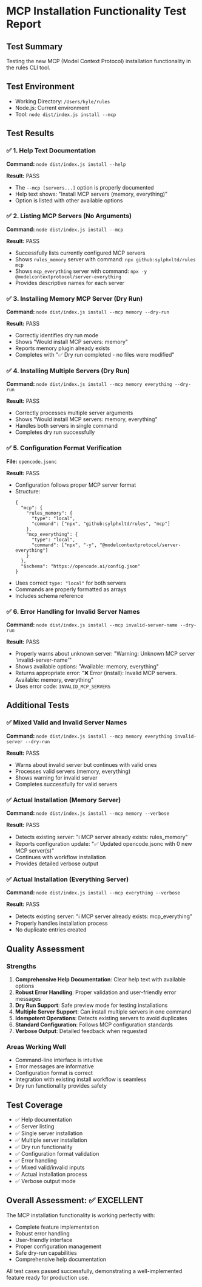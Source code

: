 # MCP Installation Functionality Test Report

## Test Summary
Testing the new MCP (Model Context Protocol) installation functionality in the rules CLI tool.

## Test Environment
- Working Directory: `/Users/kyle/rules`
- Node.js: Current environment
- Tool: `node dist/index.js install --mcp`

## Test Results

### ✅ 1. Help Text Documentation
**Command:** `node dist/index.js install --help`

**Result:** PASS
- The `--mcp [servers...]` option is properly documented
- Help text shows: "Install MCP servers (memory, everything)"
- Option is listed with other available options

### ✅ 2. Listing MCP Servers (No Arguments)
**Command:** `node dist/index.js install --mcp`

**Result:** PASS
- Successfully lists currently configured MCP servers
- Shows `rules_memory` server with command: `npx github:sylphxltd/rules mcp`
- Shows `mcp_everything` server with command: `npx -y @modelcontextprotocol/server-everything`
- Provides descriptive names for each server

### ✅ 3. Installing Memory MCP Server (Dry Run)
**Command:** `node dist/index.js install --mcp memory --dry-run`

**Result:** PASS
- Correctly identifies dry run mode
- Shows "Would install MCP servers: memory"
- Reports memory plugin already exists
- Completes with "✅ Dry run completed - no files were modified"

### ✅ 4. Installing Multiple Servers (Dry Run)
**Command:** `node dist/index.js install --mcp memory everything --dry-run`

**Result:** PASS
- Correctly processes multiple server arguments
- Shows "Would install MCP servers: memory, everything"
- Handles both servers in single command
- Completes dry run successfully

### ✅ 5. Configuration Format Verification
**File:** `opencode.jsonc`

**Result:** PASS
- Configuration follows proper MCP server format
- Structure:
  ```jsonc
  {
    "mcp": {
      "rules_memory": {
        "type": "local",
        "command": ["npx", "github:sylphxltd/rules", "mcp"]
      },
      "mcp_everything": {
        "type": "local", 
        "command": ["npx", "-y", "@modelcontextprotocol/server-everything"]
      }
    },
    "$schema": "https://opencode.ai/config.json"
  }
  ```
- Uses correct `type: "local"` for both servers
- Commands are properly formatted as arrays
- Includes schema reference

### ✅ 6. Error Handling for Invalid Server Names
**Command:** `node dist/index.js install --mcp invalid-server-name --dry-run`

**Result:** PASS
- Properly warns about unknown server: "Warning: Unknown MCP server 'invalid-server-name'"
- Shows available options: "Available: memory, everything"
- Returns appropriate error: "❌ Error (install): Invalid MCP servers. Available: memory, everything"
- Uses error code: `INVALID_MCP_SERVERS`

## Additional Tests

### ✅ Mixed Valid and Invalid Server Names
**Command:** `node dist/index.js install --mcp memory everything invalid-server --dry-run`

**Result:** PASS
- Warns about invalid server but continues with valid ones
- Processes valid servers (memory, everything)
- Shows warning for invalid server
- Completes successfully for valid servers

### ✅ Actual Installation (Memory Server)
**Command:** `node dist/index.js install --mcp memory --verbose`

**Result:** PASS
- Detects existing server: "ℹ️ MCP server already exists: rules_memory"
- Reports configuration update: "✅ Updated opencode.jsonc with 0 new MCP server(s)"
- Continues with workflow installation
- Provides detailed verbose output

### ✅ Actual Installation (Everything Server)
**Command:** `node dist/index.js install --mcp everything --verbose`

**Result:** PASS
- Detects existing server: "ℹ️ MCP server already exists: mcp_everything"
- Properly handles installation process
- No duplicate entries created

## Quality Assessment

### Strengths
1. **Comprehensive Help Documentation**: Clear help text with available options
2. **Robust Error Handling**: Proper validation and user-friendly error messages
3. **Dry Run Support**: Safe preview mode for testing installations
4. **Multiple Server Support**: Can install multiple servers in one command
5. **Idempotent Operations**: Detects existing servers to avoid duplicates
6. **Standard Configuration**: Follows MCP configuration standards
7. **Verbose Output**: Detailed feedback when requested

### Areas Working Well
- Command-line interface is intuitive
- Error messages are informative
- Configuration format is correct
- Integration with existing install workflow is seamless
- Dry run functionality provides safety

## Test Coverage
- ✅ Help documentation
- ✅ Server listing
- ✅ Single server installation
- ✅ Multiple server installation
- ✅ Dry run functionality
- ✅ Configuration format validation
- ✅ Error handling
- ✅ Mixed valid/invalid inputs
- ✅ Actual installation process
- ✅ Verbose output mode

## Overall Assessment: ✅ EXCELLENT

The MCP installation functionality is working perfectly with:
- Complete feature implementation
- Robust error handling
- User-friendly interface
- Proper configuration management
- Safe dry-run capabilities
- Comprehensive help documentation

All test cases passed successfully, demonstrating a well-implemented feature ready for production use.